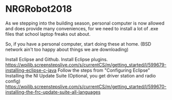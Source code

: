 # NRGRobot2018

As we stepping into the building season, personal computer is now allowed and does provide many conveniences, for we need to install a lot of .exe files that school laptop freaks out about.

So, if you have a personal computer, start doing these at home. (BSD network ain't too happy about things we are downloading)

Install Eclipse and Github.
Install Eclipse plugins.
https://wpilib.screenstepslive.com/s/currentCS/m/getting_started/l/599679-installing-eclipse-c-java
Follow the steps from "Configuring Eclipse"
Installing the NI Update Suite (Optional, you get driver station and radio config)
https://wpilib.screenstepslive.com/s/currentCS/m/getting_started/l/599670-installing-the-frc-update-suite-all-languages

